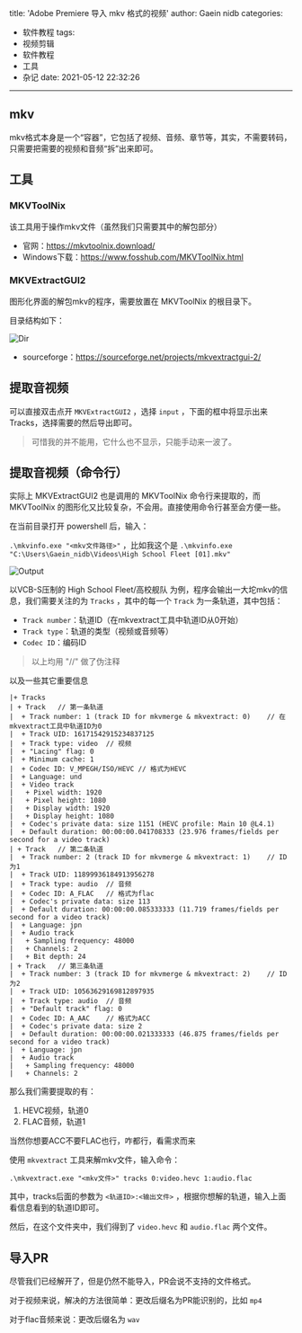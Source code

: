 title: 'Adobe Premiere 导入 mkv 格式的视频'
author: Gaein nidb
categories:
  - 软件教程
tags:
  - 视频剪辑
  - 软件教程
  - 工具
  - 杂记
date: 2021-05-12 22:32:26

---

## mkv

mkv格式本身是一个“容器”，它包括了视频、音频、章节等，其实，不需要转码，只需要把需要的视频和音频“拆”出来即可。

## 工具

### MKVToolNix

该工具用于操作mkv文件（虽然我们只需要其中的解包部分）

* 官网：https://mkvtoolnix.download/
* Windows下载：https://www.fosshub.com/MKVToolNix.html

### MKVExtractGUI2

图形化界面的解包mkv的程序，需要放置在 MKVToolNix 的根目录下。

目录结构如下：

![Dir](https://img.cdn.gaein.cn/website_used/blog/AdobePr-import-mkv/01.webp)

* sourceforge：https://sourceforge.net/projects/mkvextractgui-2/

## 提取音视频

可以直接双击点开 `MKVExtractGUI2` ，选择 `input` ，下面的框中将显示出来 Tracks，选择需要的然后导出即可。

> 可惜我的并不能用，它什么也不显示，只能手动来一波了。

## 提取音视频（命令行）

实际上 MKVExtractGUI2 也是调用的 MKVToolNix 命令行来提取的，而 MKVToolNix 的图形化又比较复杂，不会用。直接使用命令行甚至会方便一些。

在当前目录打开 powershell 后，输入：

`.\mkvinfo.exe "<mkv文件路径>"` ，比如我这个是 `.\mkvinfo.exe "C:\Users\Gaein_nidb\Videos\High School Fleet [01].mkv"`

![Output](https://img.cdn.gaein.cn/website_used/blog/AdobePr-import-mkv/02.webp)

以VCB-S压制的 High School Fleet/高校舰队 为例，程序会输出一大坨mkv的信息，我们需要关注的为 `Tracks` ，其中的每一个 `Track` 为一条轨道，其中包括：

* `Track number`：轨道ID（在mkvextract工具中轨道ID从0开始）
* `Track type`：轨道的类型（视频或音频等）
* `Codec ID`：编码ID

> 以上均用 "//" 做了伪注释

以及一些其它重要信息

```
|+ Tracks
| + Track   // 第一条轨道
|  + Track number: 1 (track ID for mkvmerge & mkvextract: 0)    // 在mkvextract工具中轨道ID为0
|  + Track UID: 16171542915234837125
|  + Track type: video  // 视频
|  + "Lacing" flag: 0
|  + Minimum cache: 1
|  + Codec ID: V_MPEGH/ISO/HEVC // 格式为HEVC
|  + Language: und
|  + Video track
|   + Pixel width: 1920
|   + Pixel height: 1080
|   + Display width: 1920
|   + Display height: 1080
|  + Codec's private data: size 1151 (HEVC profile: Main 10 @L4.1)
|  + Default duration: 00:00:00.041708333 (23.976 frames/fields per second for a video track)
| + Track   // 第二条轨道
|  + Track number: 2 (track ID for mkvmerge & mkvextract: 1)    // ID为1
|  + Track UID: 11899936184913956278
|  + Track type: audio  // 音频
|  + Codec ID: A_FLAC   // 格式为flac
|  + Codec's private data: size 113
|  + Default duration: 00:00:00.085333333 (11.719 frames/fields per second for a video track)
|  + Language: jpn
|  + Audio track
|   + Sampling frequency: 48000
|   + Channels: 2
|   + Bit depth: 24
| + Track   // 第三条轨道
|  + Track number: 3 (track ID for mkvmerge & mkvextract: 2)    // ID为2
|  + Track UID: 10563629169812897935
|  + Track type: audio  // 音频
|  + "Default track" flag: 0
|  + Codec ID: A_AAC    // 格式为ACC
|  + Codec's private data: size 2
|  + Default duration: 00:00:00.021333333 (46.875 frames/fields per second for a video track)
|  + Language: jpn
|  + Audio track
|   + Sampling frequency: 48000
|   + Channels: 2
```

那么我们需要提取的有：

1. HEVC视频，轨道0
2. FLAC音频，轨道1

当然你想要ACC不要FLAC也行，咋都行，看需求而来

使用 `mkvextract` 工具来解mkv文件，输入命令：

`.\mkvextract.exe "<mkv文件>" tracks 0:video.hevc 1:audio.flac`

其中，tracks后面的参数为 `<轨道ID>:<输出文件>` ，根据你想解的轨道，输入上面看信息看到的轨道ID即可。

然后，在这个文件夹中，我们得到了 `video.hevc` 和 `audio.flac` 两个文件。

## 导入PR

尽管我们已经解开了，但是仍然不能导入，PR会说不支持的文件格式。

对于视频来说，解决的方法很简单：更改后缀名为PR能识别的，比如 `mp4`

对于flac音频来说：更改后缀名为 `wav`